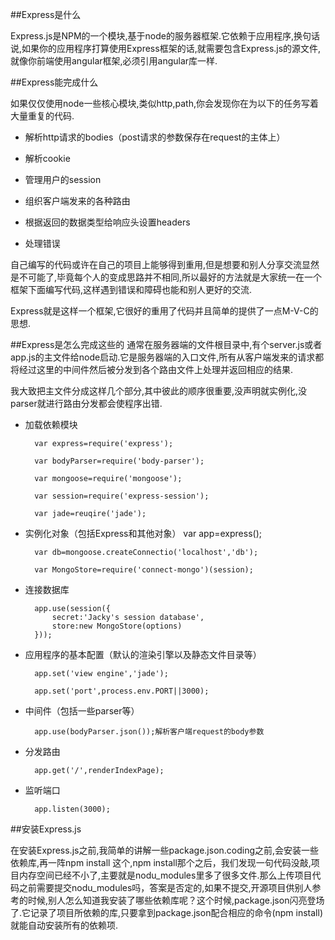 ##Express是什么

Express.js是NPM的一个模块,基于node的服务器框架.它依赖于应用程序,换句话说,如果你的应用程序打算使用Express框架的话,就需要包含Express.js的源文件,就像你前端使用angular框架,必须引用angular库一样.

##Express能完成什么

如果仅仅使用node一些核心模块,类似http,path,你会发现你在为以下的任务写着大量重复的代码.

* 解析http请求的bodies（post请求的参数保存在request的主体上）

* 解析cookie

* 管理用户的session

* 组织客户端发来的各种路由

* 根据返回的数据类型给响应头设置headers

* 处理错误

自己编写的代码或许在自己的项目上能够得到重用,但是想要和别人分享交流显然是不可能了,毕竟每个人的变成思路并不相同,所以最好的方法就是大家统一在一个框架下面编写代码,这样遇到错误和障碍也能和别人更好的交流.

Express就是这样一个框架,它很好的重用了代码并且简单的提供了一点M-V-C的思想.

##Express是怎么完成这些的
通常在服务器端的文件根目录中,有个server.js或者app.js的主文件给node启动.它是服务器端的入口文件,所有从客户端发来的请求都将经过这里的中间件然后被分发到各个路由文件上处理并返回相应的结果.

我大致把主文件分成这样几个部分,其中彼此的顺序很重要,没声明就实例化,没parser就进行路由分发都会使程序出错.

* 加载依赖模块 
		

	 	var express=require('express');

	 	var bodyParser=require('body-parser');

	 	var mongoose=require('mongoose');

	 	var session=require('express-session');

	 	var jade=reuqire('jade');

		
* 实例化对象（包括Express和其他对象）
		var app=express();

		var db=mongoose.createConnectio('localhost','db');

		var MongoStore=require('connect-mongo')(session);

* 连接数据库

		app.use(session({
			secret:'Jacky's session database',
			store:new MongoStore(options)
		}));

* 应用程序的基本配置（默认的渲染引擎以及静态文件目录等）

		app.set('view engine','jade');

		app.set('port',process.env.PORT||3000);

* 中间件（包括一些parser等）

		app.use(bodyParser.json());解析客户端request的body参数

* 分发路由

		app.get('/',renderIndexPage);

* 监听端口

		app.listen(3000);

##安装Express.js

在安装Express.js之前,我简单的讲解一些package.json.coding之前,会安装一些依赖库,再一阵npm install 这个,npm install那个之后，我们发现一句代码没敲,项目内存空间已经不小了,主要就是nodu_modules里多了很多文件.那么上传项目代码之前需要提交nodu_modules吗，答案是否定的,如果不提交,开源项目供别人参考的时候,别人怎么知道我安装了哪些依赖库呢？这个时候,package.json闪亮登场了.它记录了项目所依赖的库,只要拿到package.json配合相应的命令(npm install)就能自动安装所有的依赖项.









































































 